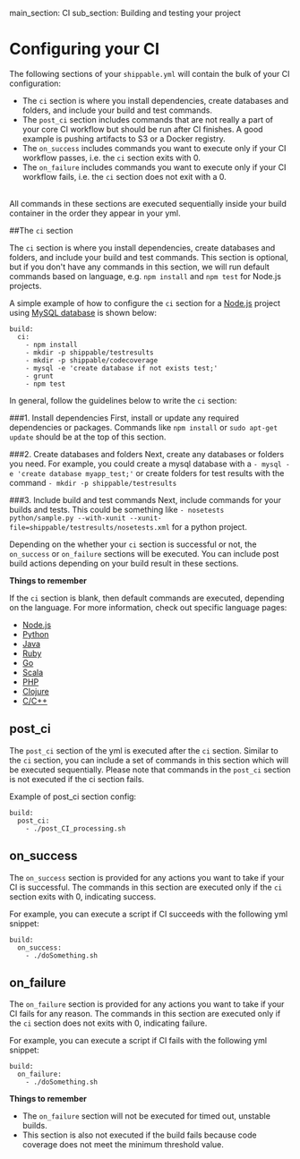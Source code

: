 main_section: CI
sub_section: Building and testing your project

# Configuring your CI

The following sections of your `shippable.yml` will contain the bulk of your CI configuration:

- <i class="ion-ios-minus-empty"> </i>  The `ci` section is where you install dependencies, create databases and folders, and include your build and test commands.
- <i class="ion-ios-minus-empty"> </i>  The `post_ci` section includes commands that are not really a part of your core CI workflow but should be run after CI finishes. A good example is pushing artifacts to S3 or a Docker registry.
- <i class="ion-ios-minus-empty"> </i>  The `on_success` includes commands you want to execute only if your CI workflow passes, i.e. the `ci` section exits with 0.
- <i class="ion-ios-minus-empty"> </i>  The `on_failure` includes commands you want to execute only if your CI workflow fails, i.e. the `ci` section does not exit with a 0.

<br>
All commands in these sections are executed sequentially inside your build container in the order they appear in your yml.

##The `ci` section

The `ci` section is where you install dependencies, create databases and folders, and include your build and test commands. This section is optional, but if you don't have any commands in this section, we will run default commands based on language, e.g. `npm install` and `npm test` for Node.js projects.

A simple example of how to configure the `ci` section for a [Node.js](nodejs-continuous-integration/) project using [MySQL database](mysql/) is shown below:

```
build:
  ci:
    - npm install    
    - mkdir -p shippable/testresults
    - mkdir -p shippable/codecoverage
    - mysql -e 'create database if not exists test;'
    - grunt
    - npm test

```

In general, follow the guidelines below to write the `ci` section:

###1. Install dependencies
First, install or update any required dependencies or packages. Commands like `npm install` or `sudo apt-get update` should be at the top of this section.

###2. Create databases and folders
Next, create any databases or folders you need. For example, you could create a mysql database with a `- mysql -e 'create database myapp_test;'` or create folders for test results with the command `- mkdir -p shippable/testresults`

###3. Include build and test commands
Next, include commands for your builds and tests. This could be something like `- nosetests python/sample.py --with-xunit --xunit-file=shippable/testresults/nosetests.xml` for a python project.


Depending on the whether your `ci` section is successful or not, the `on_success` or `on_failure` sections will be executed. You can include post build actions depending on your build result in these sections.

**Things to remember**

If the `ci` section is blank, then default commands are executed, depending on the language. For more information, check out specific language pages:

- <i class="ion-ios-minus-empty"> </i>  [Node.js](nodejs-continuous-integration.md)
- <i class="ion-ios-minus-empty"> </i>  [Python](python-continuous-integration.md)
- <i class="ion-ios-minus-empty"> </i>  [Java](java-continuous-integration.md)
- <i class="ion-ios-minus-empty"> </i>  [Ruby](ruby-continuous-integration.md)
- <i class="ion-ios-minus-empty"> </i>  [Go](go-continuous-integration.md)
- <i class="ion-ios-minus-empty"> </i>  [Scala](scala-continuous-integration.md)
- <i class="ion-ios-minus-empty"> </i>  [PHP](php-continuous-integration.md)
- <i class="ion-ios-minus-empty"> </i>  [Clojure](clojure-continuous-integration.md)
- <i class="ion-ios-minus-empty"> </i>  [C/C++](cpp-continuous-integration.md)

## post_ci
The `post_ci` section of the yml is executed after the `ci` section. Similar to the `ci` section, you can include a set of commands in this section which will be executed sequentially. Please note that commands in the `post_ci` section is not executed if the ci section fails.

Example of post_ci section config:

```
build:
  post_ci:
    - ./post_CI_processing.sh

```  

## on_success

The `on_success` section is provided for any actions you want to take if your CI is successful. The commands in this section are executed only if the `ci` section exits with 0, indicating success.

For example, you can execute a script if CI succeeds with the following yml snippet:

```
build:
  on_success:
    - ./doSomething.sh

```  

## on_failure

The `on_failure` section is provided for any actions you want to take if your CI fails for any reason. The commands in this section are executed only if the `ci` section does not exits with 0, indicating failure.

For example, you can execute a script if CI fails with the following yml snippet:

```
build:
  on_failure:
    - ./doSomething.sh

```
**Things to remember**

- The `on_failure` section will not be executed for timed out, unstable builds.
- This section is also not executed if the build fails because code coverage does not meet the minimum threshold value.
